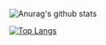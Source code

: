 ![Anurag's github stats](https://github-readme-stats.vercel.app/api?username=Valentin460)

[![Top Langs](https://github-readme-stats.vercel.app/api/top-langs/?username=anuraghazra)](https://github.com/Valentin460/github-readme-stats)
